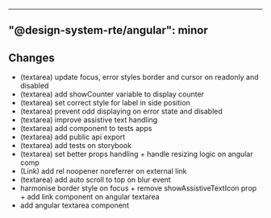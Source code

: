 ---
  "@design-system-rte/angular": minor
  ---
  
  ## Changes

- (textarea) update focus, error styles border and cursor on readonly and disabled
- (textarea) add showCounter variable to display counter
- (textarea) set correct style for label in side position
- (textarea) prevent odd displaying on error state and disabled
- (textarea) improve assistive text handling
- (textarea) add component to tests apps
- (textarea) add public api export
- (textarea) add tests on storybook
- (textarea) set better props handling + handle resizing logic on angular comp
- (Link) add rel noopener noreferrer on external link
- (textarea) add auto scroll to top on blur event
- harmonise border style on focus + remove showAssistiveTextIcon prop + add link component on angular textarea
- add angular textarea component

